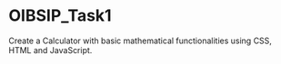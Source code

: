 # OIBSIP_Task1
 Create a Calculator with basic mathematical functionalities using CSS, HTML and JavaScript.
